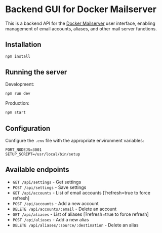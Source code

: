 # Backend GUI for Docker Mailserver

This is a backend API for the [Docker Mailserver](https://github.com/docker-mailserver/docker-mailserver) user interface, enabling management of email accounts, aliases, and other mail server functions.

## Installation

```bash
npm install
```

## Running the server

Development:
```bash
npm run dev
```

Production:
```bash
npm start
```

## Configuration

Configure the `.env` file with the appropriate environment variables:

```
PORT_NODEJS=3001
SETUP_SCRIPT=/usr/local/bin/setup
```

## Available endpoints

- `GET /api/settings` - Get settings
- `POST /api/settings` - Save settings
- `GET /api/accounts` - List of email accounts [?refresh=true to force refresh]
- `POST /api/accounts` - Add a new account
- `DELETE /api/accounts/:email` - Delete an account
- `GET /api/aliases` - List of aliases [?refresh=true to force refresh]
- `POST /api/aliases` - Add a new alias
- `DELETE /api/aliases/:source/:destination` - Delete an alias
